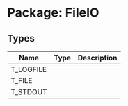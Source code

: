# Package: FileIO
## Types
| Name      | Type | Description |
| --------- | ---- | ----------- |
| T_LOGFILE |      |             |
| T_FILE    |      |             |
| T_STDOUT  |      |             |
